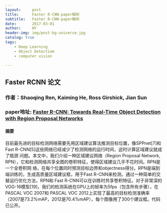 ```yaml
---
layout:     post
title:      Faster R-CNN-paper解析
subtitle:   Faster R-CNN-paper解析
date:       2017-03-01
author:     HY
header-img: img/post-bg-universe.jpg
catalog: true
tags:
    - Deep Learning
    - Object Detectiom
    - computer vision
    
---
```


## Faster RCNN 论文
### 作者：Shaoqing Ren, Kaiming He, Ross Girshick, Jian Sun
### paper地址: [Faster R-CNN: Towards Real-Time Object Detection with Region Proposal Networks](https://arxiv.org/abs/1506.01497.pdf)
#### 摘要

目前最先进的目标检测网络需要先用区域建议算法推测目标位置，像SPPnet[7]和Fast R-CNN[5]这些网络已经减少了检测网络的运行时间，这时计算区域建议就成了瓶颈
问题。本文中，我们介绍一种区域建议网络（Region Proposal Network, RPN），它和检测网络共享全图的卷积特征，使得区域建议几乎不花时间。RPN是一个全卷积网
络，在每个位置同时预测目标边界和objectness得分。RPN是端到端训练的，生成高质量区域建议框，用于Fast R-CNN来检测。通过一种简单的交替运行优化方法，RPN和
Fast R-CNN可以在训练时共享卷积特征。对于非常深的VGG-16模型[19]，我们的检测系统在GPU上的帧率为5fps（包含所有步骤），在PASCAL VOC 2007和
PASCAL VOC 2012上实现了最高的目标检测准确率（2007是73.2%mAP，2012是70.4%mAP），每个图像用了300个建议框。代码已公开。
